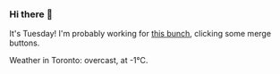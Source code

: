### Hi there :wave:

It's Tuesday! I'm probably working for [this bunch](https://github.com/kohofinancial), clicking some merge buttons.

Weather in Toronto: overcast, at -1°C.
